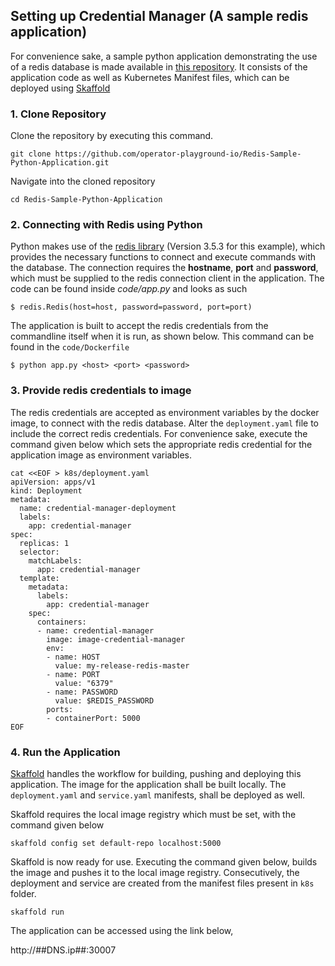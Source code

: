 
## Setting up Credential Manager (A sample redis application)

<p>For convenience sake, a sample python application demonstrating the use of a redis database is made available in <a href="https://github.com/operator-playground-io/Redis-Sample-Python-Application.git">this repository</a>. It consists of the application code as well as Kubernetes Manifest files, which can be deployed using <a href="https://skaffold.dev/">Skaffold</a></p>

### 1. Clone Repository

Clone the repository by executing this command.

```execute
git clone https://github.com/operator-playground-io/Redis-Sample-Python-Application.git
```

Navigate into the cloned repository

```execute
cd Redis-Sample-Python-Application
```

### 2. Connecting with Redis using Python
<p>Python makes use of the <a href="https://pypi.org/project/redis/">redis library</a> (Version 3.5.3 for this example), which provides the necessary functions to connect and execute commands with the database. The connection requires the <b>hostname</b>, <b>port</b> and <b>password</b>, which must be supplied to the redis connection client in the application. The code can be found inside <i>code/app.py</i> and looks as such</p>

```copycommand
$ redis.Redis(host=host, password=password, port=port)
```

The application is built to accept the redis credentials from the commandline itself when it is run, as shown below. This command can be found in the `code/Dockerfile`

```copycommand
$ python app.py <host> <port> <password>
```

### 3. Provide redis credentials to image
The redis credentials are accepted as environment variables by the docker image, to connect with the redis database. Alter the `deployment.yaml` file to include the correct redis credentials. For convenience sake, execute the command given below which sets the appropriate redis credential for the application image as environment variables.

```execute
cat <<EOF > k8s/deployment.yaml
apiVersion: apps/v1
kind: Deployment
metadata:
  name: credential-manager-deployment
  labels:
    app: credential-manager
spec:
  replicas: 1
  selector:
    matchLabels:
      app: credential-manager
  template:
    metadata:
      labels:
        app: credential-manager
    spec:
      containers:
      - name: credential-manager
        image: image-credential-manager
        env:
        - name: HOST
          value: my-release-redis-master
        - name: PORT
          value: "6379"
        - name: PASSWORD
          value: $REDIS_PASSWORD
        ports:
        - containerPort: 5000
EOF
```

### 4. Run the Application

<a href="https://skaffold.dev/">Skaffold</a> handles the workflow for building, pushing and deploying this application. The image for the application shall be built locally. The `deployment.yaml` and `service.yaml` manifests, shall be deployed as well.

Skaffold requires the local image registry which must be set, with the command given below

```execute
skaffold config set default-repo localhost:5000
```

Skaffold is now ready for use. Executing the command given below, builds the image and pushes it to the local image registry. Consecutively, the deployment and service are created from the manifest files present in `k8s` folder. 

```execute
skaffold run
```

The application can be accessed using the link below, 

http://##DNS.ip##:30007
